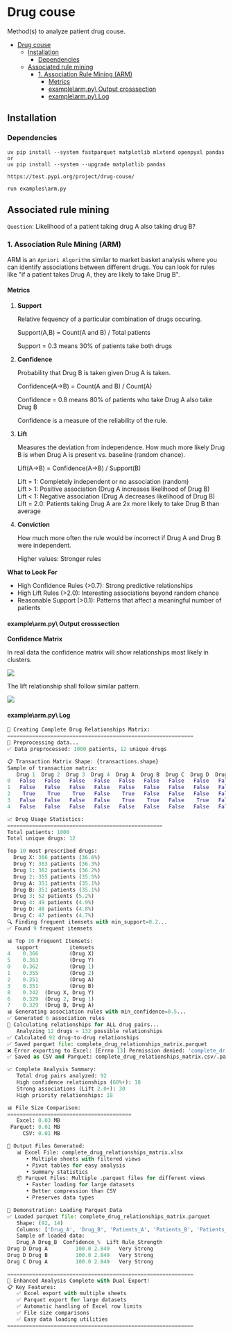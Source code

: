 # Drug couse

Method(s) to analyze patient drug couse.

- [Drug couse](#drug-couse)
  - [Installation](#installation)
    - [Dependencies](#dependencies)
  - [Associated rule mining](#associated-rule-mining)
    - [1. Association Rule Mining (ARM)](#1-association-rule-mining-arm)
      - [Metrics](#metrics)
      - [example\\arm.py\\ Output crosssection](#examplearmpy-output-crosssection)
      - [example\\arm.py\\ Log](#examplearmpy-log)

## Installation

### Dependencies

```
uv pip install --system fastparquet matplotlib mlxtend openpyxl pandas
or
uv pip install --system --upgrade matplotlib pandas

https://test.pypi.org/project/drug-couse/

run examples\arm.py
```



## Associated rule mining

`Question`: Likelihood of a patient taking drug A also taking drug B?


### 1. Association Rule Mining (ARM)

ARM is an `Apriori Algorithm` similar to market basket analysis where you can identify associations between different drugs. You can look for rules like "if a patient takes Drug A, they are likely to take Drug B".

#### Metrics

1. **Support**

    Relative fequency of a particular combination of drugs occuring.

    Support(A,B) = Count(A and B) / Total patients

    Support = 0.3 means 30% of patients take both drugs


2. **Confidence**

    Probability that Drug B is taken given Drug A is taken.

    Confidence(A→B) = Count(A and B) / Count(A)

    Confidence = 0.8 means 80% of patients who take Drug A also take Drug B

    Confidence is a measure of the reliability of the rule.


3. **Lift**

    Measures the deviation from independence. How much more likely Drug B is when Drug A is present vs. baseline (random chance).

    Lift(A→B) = Confidence(A→B) / Support(B)

    Lift = 1: Completely independent or no association (random)<br>
    Lift > 1: Positive association (Drug A increases likelihood of Drug B)<br>
    Lift < 1: Negative association (Drug A decreases likelihood of Drug B)<br>
    Lift = 2.0: Patients taking Drug A are 2x more likely to take Drug B than average


4. **Conviction**

    How much more often the rule would be incorrect if Drug A and Drug B were independent.

    Higher values: Stronger rules


**What to Look For**

- High Confidence Rules (>0.7): Strong predictive relationships
- High Lift Rules (>2.0): Interesting associations beyond random chance
- Reasonable Support (>0.1): Patterns that affect a meaningful number of patients



#### example\arm.py\ Output crosssection

**Confidence Matrix**

In real data the confidence matrix will show relationships most likely in clusters.

![](./img/confidence_matrix.png)


The lift relationship shall follow similar pattern.

![](./img/lift_matrix.png)


#### example\arm.py\ Log

```py
🚀 Creating Complete Drug Relationships Matrix:
============================================================
🔄 Preprocessing data...
✅ Data preprocessed: 1000 patients, 12 unique drugs

📋 Transaction Matrix Shape: {transactions.shape}
Sample of transaction matrix:
   Drug 1  Drug 2  Drug 3  Drug 4  Drug A  Drug B  Drug C  Drug D  Drug W  Drug X  Drug Y  Drug Z
0   False   False   False   False   False   False   False   False   False    True    True   False
1   False   False   False   False   False   False   False   False   False    True    True   False
2    True    True    True   False    True   False   False   False   False   False   False   False
3   False   False   False   False    True    True   False    True   False   False   False   False
4   False   False   False   False   False   False   False   False   False    True    True   False

📈 Drug Usage Statistics:
==================================================
Total patients: 1000
Total unique drugs: 12

Top 10 most prescribed drugs:
  Drug X: 366 patients (36.6%)
  Drug Y: 363 patients (36.3%)
  Drug 1: 362 patients (36.2%)
  Drug 2: 355 patients (35.5%)
  Drug A: 351 patients (35.1%)
  Drug B: 351 patients (35.1%)
  Drug 3: 52 patients (5.2%)
  Drug 4: 49 patients (4.9%)
  Drug D: 48 patients (4.8%)
  Drug C: 47 patients (4.7%)
🔍 Finding frequent itemsets with min_support=0.2...
✅ Found 9 frequent itemsets

📊 Top 10 Frequent Itemsets:
   support          itemsets
4    0.366          (Drug X)
5    0.363          (Drug Y)
0    0.362          (Drug 1)
1    0.355          (Drug 2)
2    0.351          (Drug A)
3    0.351          (Drug B)
8    0.342  (Drug X, Drug Y)
6    0.329  (Drug 2, Drug 1)
7    0.329  (Drug B, Drug A)
📊 Generating association rules with min_confidence=0.5...
✅ Generated 6 association rules
🔄 Calculating relationships for ALL drug pairs...
   Analyzing 12 drugs = 132 possible relationships
✅ Calculated 92 drug-to-drug relationships
✅ Saved parquet file: complete_drug_relationships_matrix.parquet
❌ Error exporting to Excel: [Errno 13] Permission denied: 'complete_drug_relationships_matrix.xlsx'
✅ Saved as CSV and Parquet: complete_drug_relationships_matrix.csv/.parquet

📈 Complete Analysis Summary:
   Total drug pairs analyzed: 92
   High confidence relationships (60%+): 18
   Strong associations (Lift 2.0+): 30
   High priority relationships: 18

📊 File Size Comparison:
========================================
   Excel: 0.03 MB
 Parquet: 0.01 MB
     CSV: 0.01 MB

📁 Output Files Generated:
   📊 Excel File: complete_drug_relationships_matrix.xlsx
      • Multiple sheets with filtered views
      • Pivot tables for easy analysis
      • Summary statistics
   📦 Parquet Files: Multiple .parquet files for different views
      • Faster loading for large datasets
      • Better compression than CSV
      • Preserves data types

🔄 Demonstration: Loading Parquet Data
✅ Loaded parquet file: complete_drug_relationships_matrix.parquet
   Shape: (92, 14)
   Columns: ['Drug_A', 'Drug_B', 'Patients_A', 'Patients_B', 'Patients_Both', 'Support', 'Confidence', 'Confidence_%', 'Lift', 'Leverage', 'Conviction', 'Rule_Strength', 'Clinical_Priority', 'Relationship_Type']
   Sample of loaded data:
   Drug_A Drug_B  Confidence_%  Lift Rule_Strength
Drug D Drug A         100.0 2.849   Very Strong
Drug D Drug B         100.0 2.849   Very Strong
Drug C Drug A         100.0 2.849   Very Strong

============================================================
🎉 Enhanced Analysis Complete with Dual Export!
📋 Key Features:
   ✅ Excel export with multiple sheets
   ✅ Parquet export for large datasets
   ✅ Automatic handling of Excel row limits
   ✅ File size comparisons
   ✅ Easy data loading utilities
============================================================
```

